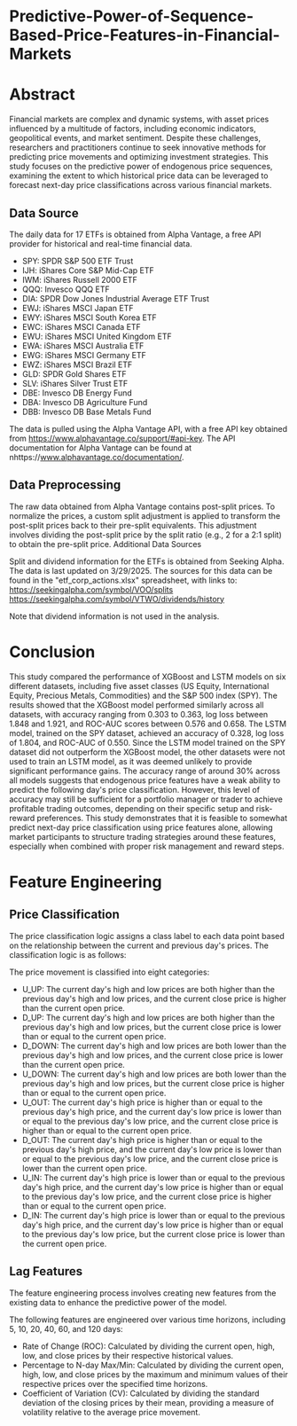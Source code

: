 # Predictive-Power-of-Sequence-Based-Price-Features-in-Financial-Markets

# Abstract
Financial markets are complex and dynamic systems, with asset prices influenced by a multitude of factors, including economic indicators, geopolitical events, and market sentiment. Despite these challenges, researchers and practitioners continue to seek innovative methods for predicting price movements and optimizing investment strategies. This study focuses on the predictive power of endogenous price sequences, examining the extent to which historical price data can be leveraged to forecast next-day price classifications across various financial markets. 

## Data Source

The daily data for 17 ETFs is obtained from Alpha Vantage, a free API provider for historical and real-time financial data.
- SPY: SPDR S&P 500 ETF Trust
- IJH: iShares Core S&P Mid-Cap ETF
- IWM: iShares Russell 2000 ETF
- QQQ: Invesco QQQ ETF
- DIA: SPDR Dow Jones Industrial Average ETF Trust
- EWJ: iShares MSCI Japan ETF
- EWY: iShares MSCI South Korea ETF
- EWC: iShares MSCI Canada ETF
- EWU: iShares MSCI United Kingdom ETF
- EWA: iShares MSCI Australia ETF
- EWG: iShares MSCI Germany ETF
- EWZ: iShares MSCI Brazil ETF
- GLD: SPDR Gold Shares ETF
- SLV: iShares Silver Trust ETF
- DBE: Invesco DB Energy Fund
- DBA: Invesco DB Agriculture Fund
- DBB: Invesco DB Base Metals Fund

The data is pulled using the Alpha Vantage API, with a free API key obtained from https://www.alphavantage.co/support/#api-key.
The API documentation for Alpha Vantage can be found at nhttps://www.alphavantage.co/documentation/.

## Data Preprocessing

The raw data obtained from Alpha Vantage contains post-split prices.
To normalize the prices, a custom split adjustment is applied to transform the post-split prices back to their pre-split equivalents.
This adjustment involves dividing the post-split price by the split ratio (e.g., 2 for a 2:1 split) to obtain the pre-split price.
Additional Data Sources

Split and dividend information for the ETFs is obtained from Seeking Alpha.
The data is last updated on 3/29/2025.
The sources for this data can be found in the "etf_corp_actions.xlsx" spreadsheet, with links to:
https://seekingalpha.com/symbol/VOO/splits
https://seekingalpha.com/symbol/VTWO/dividends/history

Note that dividend information is not used in the analysis.

# Conclusion

This study compared the performance of XGBoost and LSTM models on six different datasets, including five asset classes (US Equity, International Equity, Precious Metals, Commodities) and the S&P 500 index (SPY). The results showed that the XGBoost model performed similarly across all datasets, with accuracy ranging from 0.303 to 0.363, log loss between 1.848 and 1.921, and ROC-AUC scores between 0.576 and 0.658. The LSTM model, trained on the SPY dataset, achieved an accuracy of 0.328, log loss of 1.804, and ROC-AUC of 0.550. Since the LSTM model trained on the SPY dataset did not outperform the XGBoost model, the other datasets were not used to train an LSTM model, as it was deemed unlikely to provide significant performance gains. The accuracy range of around 30% across all models suggests that endogenous price features have a weak ability to predict the following day's price classification. However, this level of accuracy may still be sufficient for a portfolio manager or trader to achieve profitable trading outcomes, depending on their specific setup and risk-reward preferences. This study demonstrates that it is feasible to somewhat predict next-day price classification using price features alone, allowing market participants to structure trading strategies around these features, especially when combined with proper risk management and reward steps.

# Feature Engineering

## Price Classification

The price classification logic assigns a class label to each data point based on the relationship between the current and previous day's prices. The classification logic is as follows:

The price movement is classified into eight categories:
- U_UP: The current day's high and low prices are both higher than the previous day's high and low prices, and the current close price is higher than the current open price.
- D_UP: The current day's high and low prices are both higher than the previous day's high and low prices, but the current close price is lower than or equal to the current open price.
- D_DOWN: The current day's high and low prices are both lower than the previous day's high and low prices, and the current close price is lower than the current open price.
- U_DOWN: The current day's high and low prices are both lower than the previous day's high and low prices, but the current close price is higher than or equal to the current open price.
- U_OUT: The current day's high price is higher than or equal to the previous day's high price, and the current day's low price is lower than or equal to the previous day's low price, and the current close price is higher than or equal to the current open price.
- D_OUT: The current day's high price is higher than or equal to the previous day's high price, and the current day's low price is lower than or equal to the previous day's low price, and the current close price is lower than the current open price.
- U_IN: The current day's high price is lower than or equal to the previous day's high price, and the current day's low price is higher than or equal to the previous day's low price, and the current close price is higher than or equal to the current open price.
- D_IN: The current day's high price is lower than or equal to the previous day's high price, and the current day's low price is higher than or equal to the previous day's low price, but the current close price is lower than the current open price.

## Lag Features
The feature engineering process involves creating new features from the existing data to enhance the predictive power of the model. 

The following features are engineered over various time horizons, including 5, 10, 20, 40, 60, and 120 days:
- Rate of Change (ROC): Calculated by dividing the current open, high, low, and close prices by their respective historical values.
- Percentage to N-day Max/Min: Calculated by dividing the current open, high, low, and close prices by the maximum and minimum values of their respective prices over the specified time horizons.
- Coefficient of Variation (CV): Calculated by dividing the standard deviation of the closing prices by their mean, providing a measure of volatility relative to the average price movement.
